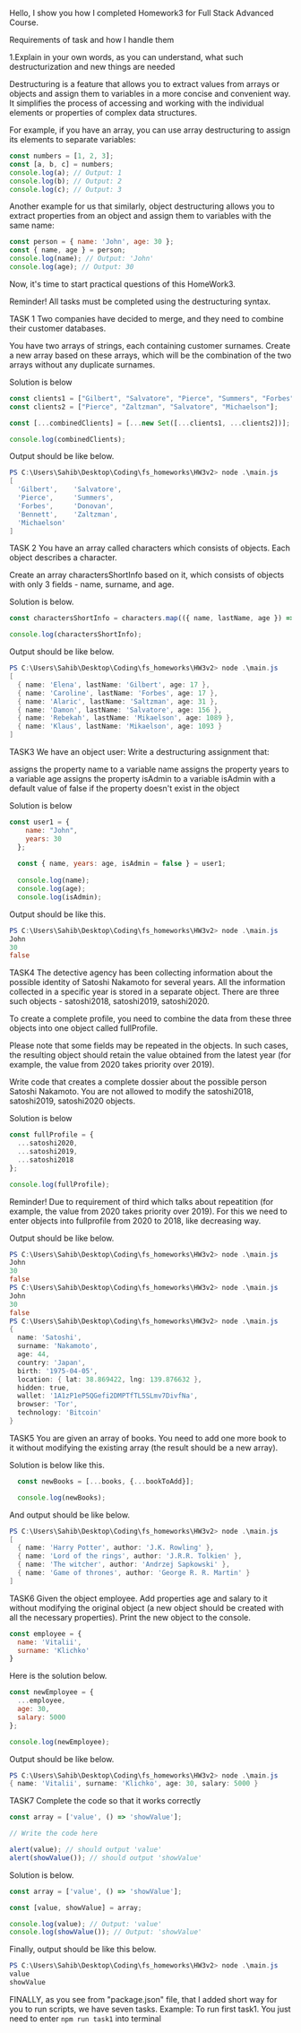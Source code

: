 Hello, I show you how I completed Homework3 for Full Stack Advanced Course.

Requirements of task and how I handle them

1.Explain in your own words, as you can understand, what such destructurization and new things are needed

Destructuring is a feature that allows you to extract values from arrays or objects and assign them to variables in a more concise and convenient way.
It simplifies the process of accessing and working with the individual elements or properties of complex data structures.

For example, if you have an array, you can use array destructuring to assign its elements to separate variables:

```javascript
const numbers = [1, 2, 3];
const [a, b, c] = numbers;
console.log(a); // Output: 1
console.log(b); // Output: 2
console.log(c); // Output: 3
```

Another example for us that similarly, object destructuring allows you to extract properties from an object and assign them to variables with the same name:

```javascript
const person = { name: 'John', age: 30 };
const { name, age } = person;
console.log(name); // Output: 'John'
console.log(age); // Output: 30
```

Now, it's time to start practical questions of this HomeWork3.

Reminder! All tasks must be completed using the destructuring syntax.


TASK 1
Two companies have decided to merge, and they need to combine their customer databases.

You have two arrays of strings, each containing customer surnames. Create a new array based on these arrays, which will be the combination of the two arrays without any duplicate surnames.

Solution is below

```javascript
const clients1 = ["Gilbert", "Salvatore", "Pierce", "Summers", "Forbes", "Donovan", "Bennett"];
const clients2 = ["Pierce", "Zaltzman", "Salvatore", "Michaelson"];

const [...combinedClients] = [...new Set([...clients1, ...clients2])];

console.log(combinedClients);
```

Output should be like below.
```powershell
PS C:\Users\Sahib\Desktop\Coding\fs_homeworks\HW3v2> node .\main.js
[
  'Gilbert',    'Salvatore',
  'Pierce',     'Summers',
  'Forbes',     'Donovan',
  'Bennett',    'Zaltzman',
  'Michaelson'
]
```



TASK 2
You have an array called characters which consists of objects. Each object describes a character.

Create an array charactersShortInfo based on it, which consists of objects with only 3 fields - name, surname, and age.

Solution is below.

```javascript
const charactersShortInfo = characters.map(({ name, lastName, age }) => ({ name, lastName, age }));

console.log(charactersShortInfo);
```

Output should be like below.
```powershell
PS C:\Users\Sahib\Desktop\Coding\fs_homeworks\HW3v2> node .\main.js
[
  { name: 'Elena', lastName: 'Gilbert', age: 17 },
  { name: 'Caroline', lastName: 'Forbes', age: 17 },
  { name: 'Alaric', lastName: 'Saltzman', age: 31 },
  { name: 'Damon', lastName: 'Salvatore', age: 156 },
  { name: 'Rebekah', lastName: 'Mikaelson', age: 1089 },
  { name: 'Klaus', lastName: 'Mikaelson', age: 1093 }
]
```


TASK3
We have an object user:
Write a destructuring assignment that:

assigns the property name to a variable name
assigns the property years to a variable age
assigns the property isAdmin to a variable isAdmin with a default value of false if the property doesn't exist in the object


Solution is below

```javascript
const user1 = {
    name: "John",
    years: 30
  };
  
  const { name, years: age, isAdmin = false } = user1;
  
  console.log(name);     
  console.log(age);      
  console.log(isAdmin);  
```

Output should be like this.
```powershell
PS C:\Users\Sahib\Desktop\Coding\fs_homeworks\HW3v2> node .\main.js
John
30
false
```


TASK4
The detective agency has been collecting information about the possible identity of Satoshi Nakamoto for several years. All the information collected in a specific year is stored in a separate object. There are three such objects - satoshi2018, satoshi2019, satoshi2020.

To create a complete profile, you need to combine the data from these three objects into one object called fullProfile.

Please note that some fields may be repeated in the objects. In such cases, the resulting object should retain the value obtained from the latest year (for example, the value from 2020 takes priority over 2019).

Write code that creates a complete dossier about the possible person Satoshi Nakamoto. You are not allowed to modify the satoshi2018, satoshi2019, satoshi2020 objects.


Solution is below
```javascript
const fullProfile = {
  ...satoshi2020,
  ...satoshi2019,
  ...satoshi2018
};

console.log(fullProfile);
```

Reminder! Due to requirement of third which talks about repeatition (for example, the value from 2020 takes priority over 2019). For this we need to enter objects into fullprofile from 2020 to 2018, like decreasing way.

Output should be like below.

```powershell
PS C:\Users\Sahib\Desktop\Coding\fs_homeworks\HW3v2> node .\main.js
John
30
false
PS C:\Users\Sahib\Desktop\Coding\fs_homeworks\HW3v2> node .\main.js
John
30
false
PS C:\Users\Sahib\Desktop\Coding\fs_homeworks\HW3v2> node .\main.js
{
  name: 'Satoshi',
  surname: 'Nakamoto',
  age: 44,
  country: 'Japan',
  birth: '1975-04-05',
  location: { lat: 38.869422, lng: 139.876632 },
  hidden: true,
  wallet: '1A1zP1eP5QGefi2DMPTfTL5SLmv7DivfNa',
  browser: 'Tor',
  technology: 'Bitcoin'
}
```



TASK5
You are given an array of books. You need to add one more book to it without modifying the existing array (the result should be a new array).

Solution is below like this.
```javascript
  const newBooks = [...books, {...bookToAdd}];

  console.log(newBooks);
```

And output should be like below.
```powershell
PS C:\Users\Sahib\Desktop\Coding\fs_homeworks\HW3v2> node .\main.js  
[
  { name: 'Harry Potter', author: 'J.K. Rowling' },
  { name: 'Lord of the rings', author: 'J.R.R. Tolkien' },
  { name: 'The witcher', author: 'Andrzej Sapkowski' },
  { name: 'Game of thrones', author: 'George R. R. Martin' }
]
```


TASK6
Given the object employee. Add properties age and salary to it without modifying the original object (a new object should be created with all the necessary properties). Print the new object to the console.
```javascript
const employee = {
  name: 'Vitalii',
  surname: 'Klichko'
}
```

Here is the solution below.
```javascript
const newEmployee = {
  ...employee,
  age: 30,
  salary: 5000
};

console.log(newEmployee);
```


Output should be like below.
```powershell
PS C:\Users\Sahib\Desktop\Coding\fs_homeworks\HW3v2> node .\main.js
{ name: 'Vitalii', surname: 'Klichko', age: 30, salary: 5000 }
```


TASK7
Complete the code so that it works correctly

```javascript
const array = ['value', () => 'showValue'];

// Write the code here

alert(value); // should output 'value'
alert(showValue()); // should output 'showValue'
```


Solution is below.
```javascript
const array = ['value', () => 'showValue'];

const [value, showValue] = array;

console.log(value); // Output: 'value'
console.log(showValue()); // Output: 'showValue'
```


Finally, output should be like this below.
```powershell
PS C:\Users\Sahib\Desktop\Coding\fs_homeworks\HW3v2> node .\main.js
value
showValue
```

FINALLY, as you see from "package.json" file, that I added short way for you to run scripts, we have seven tasks.
Example:
To run first task1. You just need to enter `npm run task1` into terminal
